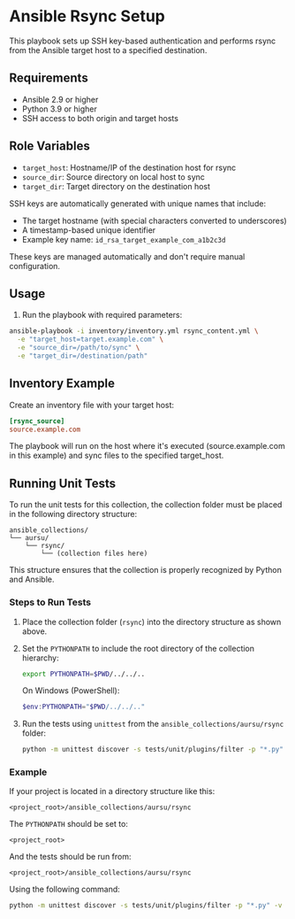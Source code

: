 # Ansible Rsync Setup

This playbook sets up SSH key-based authentication and performs rsync from the Ansible target host to a specified destination.

## Requirements

- Ansible 2.9 or higher
- Python 3.9 or higher
- SSH access to both origin and target hosts

## Role Variables

- `target_host`: Hostname/IP of the destination host for rsync
- `source_dir`: Source directory on local host to sync
- `target_dir`: Target directory on the destination host

SSH keys are automatically generated with unique names that include:
- The target hostname (with special characters converted to underscores)
- A timestamp-based unique identifier
- Example key name: `id_rsa_target_example_com_a1b2c3d`

These keys are managed automatically and don't require manual configuration.

## Usage

1. Run the playbook with required parameters:
```bash
ansible-playbook -i inventory/inventory.yml rsync_content.yml \
  -e "target_host=target.example.com" \
  -e "source_dir=/path/to/sync" \
  -e "target_dir=/destination/path"
```

## Inventory Example

Create an inventory file with your target host:
```ini
[rsync_source]
source.example.com
```

The playbook will run on the host where it's executed (source.example.com in this example) and sync files to the specified target_host.

## Running Unit Tests

To run the unit tests for this collection, the collection folder must be placed in the following directory structure:

```
ansible_collections/
└── aursu/
    └── rsync/
        └── (collection files here)
```

This structure ensures that the collection is properly recognized by Python and Ansible.

### Steps to Run Tests

1. Place the collection folder (`rsync`) into the directory structure as shown above.

2. Set the `PYTHONPATH` to include the root directory of the collection hierarchy:
   ```bash
   export PYTHONPATH=$PWD/../../..
   ```

   On Windows (PowerShell):
   ```powershell
   $env:PYTHONPATH="$PWD/../../.."
   ```

3. Run the tests using `unittest` from the `ansible_collections/aursu/rsync` folder:
   ```bash
   python -m unittest discover -s tests/unit/plugins/filter -p "*.py" -v
   ```

### Example

If your project is located in a directory structure like this:
```
<project_root>/ansible_collections/aursu/rsync
```

The `PYTHONPATH` should be set to:
```
<project_root>
```

And the tests should be run from:
```
<project_root>/ansible_collections/aursu/rsync
```

Using the following command:
```bash
python -m unittest discover -s tests/unit/plugins/filter -p "*.py" -v
```
